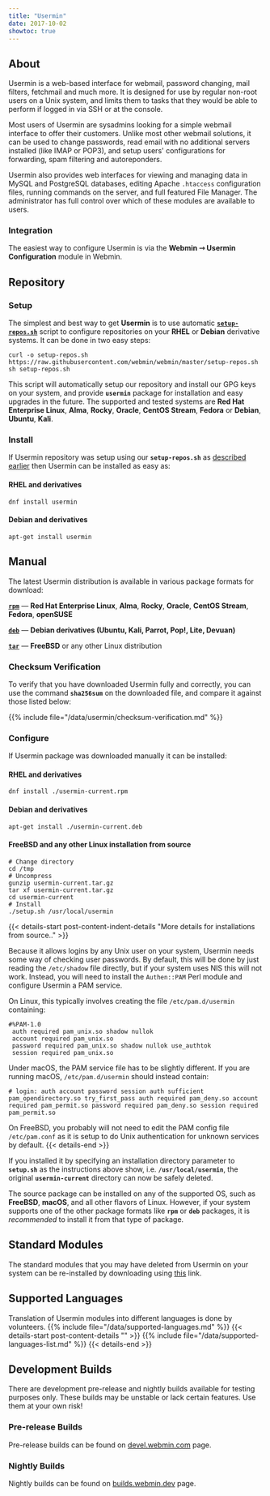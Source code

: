 ```yaml
---
title: "Usermin"
date: 2017-10-02
showtoc: true
---
```

## About

Usermin is a web-based interface for webmail, password changing, mail filters, fetchmail and much more. It is designed for use by regular non-root users on a Unix system, and limits them to tasks that they would be able to perform if logged in via SSH or at the console.

Most users of Usermin are sysadmins looking for a simple webmail interface to offer their customers. Unlike most other webmail solutions, it can be used to change passwords, read email with no additional servers installed (like IMAP or POP3), and setup users' configurations for forwarding, spam filtering and autoreponders.

Usermin also provides web interfaces for viewing and managing data in MySQL and PostgreSQL databases, editing Apache `.htaccess` configuration files, running commands on the server, and full featured File Manager. The administrator has full control over which of these modules are available to users.


### Integration

The easiest way to configure Usermin is via the **Webmin ⇾ Usermin Configuration** module in Webmin.

## Repository

### Setup
The simplest and best way to get **Usermin** is to use automatic [**`setup-repos.sh`**](https://github.com/webmin/webmin/blob/master/setup-repos.sh) script to configure repositories on your **RHEL** or **Debian** derivative systems. It can be done in two easy steps:

```
curl -o setup-repos.sh https://raw.githubusercontent.com/webmin/webmin/master/setup-repos.sh
sh setup-repos.sh
```

This script will automatically setup our repository and install our GPG keys on your system, and provide **`usermin`** package for installation and easy upgrades in the future. The supported and tested systems are **Red Hat Enterprise Linux**, **Alma**, **Rocky**, **Oracle**, **CentOS Stream**, **Fedora** or **Debian**, **Ubuntu**, **Kali**.

### Install
If Usermin repository was setup using our **`setup-repos.sh`** as [described earlier](#setup) then Usermin can be installed as easy as:

   #### RHEL and derivatives
    dnf install usermin

   #### Debian and derivatives
    apt-get install usermin

## Manual
The latest Usermin distribution is available in various package formats for download:

  [**`rpm`**](https://www.webmin.com/download/rpm/usermin-current.rpm) — **Red Hat Enterprise Linux**, **Alma**, **Rocky**, **Oracle**, **CentOS Stream**, **Fedora**, **openSUSE**

  [**`deb`**](https://www.webmin.com/download/deb/usermin-current.deb) — **Debian derivatives (Ubuntu, Kali, Parrot, Pop!, Lite, Devuan)**
  
  [**`tar`**](https://www.webmin.com/download/usermin-current.tar.gz) — **FreeBSD** or any other Linux distribution

### Checksum Verification
To verify that you have downloaded Usermin fully and correctly, you can use the command **`sha256sum`** on the downloaded file, and compare it against those listed below:

{{% include file="/data/usermin/checksum-verification.md" %}}

### Configure
If Usermin package was downloaded manually it can be installed:
   #### RHEL and derivatives
    dnf install ./usermin-current.rpm

   #### Debian and derivatives
    apt-get install ./usermin-current.deb

   #### FreeBSD and any other Linux installation from source
    # Change directory
    cd /tmp
    # Uncompress
    gunzip usermin-current.tar.gz
    tar xf usermin-current.tar.gz
    cd usermin-current
    # Install
    ./setup.sh /usr/local/usermin
   
   {{< details-start post-content-indent-details "More details for installations from source.."  >}}
  
  Because it allows logins by any Unix user on your system, Usermin needs some way of checking user passwords. By default, this will be done by just reading the `/etc/shadow` file directly, but if your system uses NIS this will not work. Instead, you will need to install the `Authen::PAM` Perl module and configure Usermin a PAM service. 

  On Linux, this typically involves creating the file `/etc/pam.d/usermin` containing:
  ```text
  #%PAM-1.0
   auth required pam_unix.so shadow nullok
   account required pam_unix.so
   password required pam_unix.so shadow nullok use_authtok
   session required pam_unix.so
  ```

  Under macOS, the PAM service file has to be slightly different. If you are running macOS, `/etc/pam.d/usermin` should instead contain: 
  ```text
  # login: auth account password session auth sufficient pam_opendirectory.so try_first_pass auth required pam_deny.so account required pam_permit.so password required pam_deny.so session required pam_permit.so
  ```

  On FreeBSD, you probably will not need to edit the PAM config file `/etc/pam.conf` as it is setup to do Unix authentication for unknown services by default.
   {{< details-end >}}

   If you installed it by specifying an installation directory parameter to **`setup.sh`** as the instructions above show, i.e. **`/usr/local/usermin`**, the original **`usermin-current`** directory can now be safely deleted.

   The source package can be installed on any of the supported OS, such as **FreeBSD**, **macOS**, and all other flavors of Linux. However, if your system supports one of the other package formats like **`rpm`** or **`deb`** packages, it is *recommended* to install it from that type of package.


## Standard Modules
The standard modules that you may have deleted from Usermin on your system can be re-installed by downloading using [this](https://download.webmin.com/download/umodules/) link.

## Supported Languages
Translation of Usermin modules into different languages is done by volunteers. {{% include file="/data/supported-languages.md" %}}
{{< details-start post-content-details "<i class='wm wm-language'></i>"  >}}
{{% include file="/data/supported-languages-list.md" %}}
{{< details-end >}}

## Development Builds
There are development pre-release and nightly builds available for testing purposes only. These builds may be unstable or lack certain features. Use them at your own risk!

### Pre-release Builds
Pre-release builds can be found on [devel.webmin.com](https://download.webmin.com/devel/) page.

### Nightly Builds
Nightly builds can be found on [builds.webmin.dev](https://builds.webmin.dev/) page.

